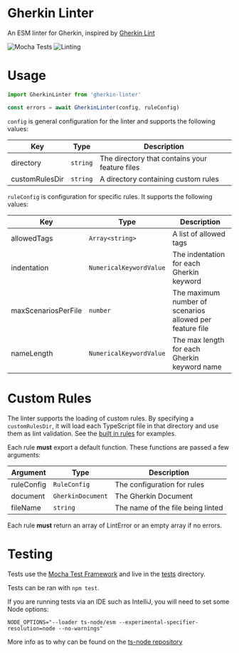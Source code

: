 # Gherkin Linter

An ESM linter for Gherkin, inspired by [Gherkin Lint](https://github.com/gherkin-lint/gherkin-lint)

![Mocha Tests](https://github.com/cjmarkham/gherkin-lint/actions/workflows/tests.yml/badge.svg)
![Linting](https://github.com/cjmarkham/gherkin-lint/actions/workflows/linting.yml/badge.svg)

# Usage

```typescript
import GherkinLinter from 'gherkin-linter'

const errors = await GherkinLinter(config, ruleConfig)
```

`config` is general configuration for the linter and supports the following values:

| Key            | Type     | Description                                    |
|----------------|----------|------------------------------------------------|
| directory      | `string` | The directory that contains your feature files |
| customRulesDir | `string` | A directory containing custom rules            |

`ruleConfig` is configuration for specific rules. It supports the following values:

| Key                 | Type                    | Description                                              |
|---------------------|-------------------------|----------------------------------------------------------|
| allowedTags         | `Array<string>`         | A list of allowed tags                                   |
| indentation         | `NumericalKeywordValue` | The indentation for each Gherkin keyword                 |
| maxScenariosPerFile | `number`                | The maximum number of scenarios allowed per feature file |
| nameLength          | `NumericalKeywordValue` | The max length for each Gherkin keyword name             |

# Custom Rules

The linter supports the loading of custom rules. By specifying a `customRulesDir`, it will load each
TypeScript file in that directory and use them as lint validation. See the [built in rules](./src/rules) for examples.

Each rule **must** export a default function. These functions are passed a few arguments:

| Argument   | Type              | Description                       |
|------------|-------------------|-----------------------------------|
| ruleConfig | `RuleConfig`      | The configuration for rules       |
| document   | `GherkinDocument` | The Gherkin Document              |
| fileName   | `string`          | The name of the file being linted |

Each rule **must** return an array of LintError or an empty array if no errors.

# Testing

Tests use the [Mocha Test Framework](https://mochajs.org/) and live in the [tests](./tests) directory.

Tests can be ran with `npm test`.

If you are running tests via an IDE such as IntelliJ, you will need to set some Node options:

```shell
NODE_OPTIONS="--loader ts-node/esm --experimental-specifier-resolution=node --no-warnings"
```

More info as to why can be found on the [ts-node repository](https://github.com/TypeStrong/ts-node/issues/1007)
